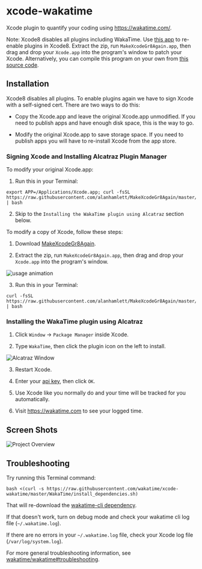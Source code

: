 xcode-wakatime
==============

Xcode plugin to quantify your coding using https://wakatime.com/.

Note: Xcode8 disables all plugins including WakaTime. Use [this app](https://s3-us-west-1.amazonaws.com/wakatime/MakeXcodeGr8Again.app.zip) to re-enable plugins in Xcode8.
Extract the zip, run `MakeXcodeGr8Again.app`, then drag and drop your `Xcode.app` into the program's window to patch your Xcode.
Alternatively, you can compile this program on your own from [this source code](https://github.com/fpg1503/MakeXcodeGr8Again).


Installation
------------

Xcode8 disables all plugins. To enable plugins again we have to sign Xcode with a self-signed cert. There are two ways to do this:

* Copy the Xcode.app and leave the original Xcode.app unmodified. If you need to publish apps and have enough disk space, this is the way to go.

* Modify the original Xcode.app to save storage space. If you need to publish apps you will have to re-install Xcode from the app store.

### Signing Xcode and Installing Alcatraz Plugin Manager

To modify your original Xcode.app:

1. Run this in your Terminal:

```
export APP=/Applications/Xcode.app; curl -fsSL https://raw.githubusercontent.com/alanhamlett/MakeXcodeGr8Again/master/selfsign.sh | bash
```

2. Skip to the `Installing the WakaTime plugin using Alcatraz` section below.

To modify a copy of Xcode, follow these steps:

1. Download [MakeXcodeGr8Again](https://s3-us-west-1.amazonaws.com/wakatime/MakeXcodeGr8Again.app.zip).

2. Extract the zip, run `MakeXcodeGr8Again.app`, then drag and drop your `Xcode.app` into the program's window.
  
  ![usage animation](https://raw.githubusercontent.com/alanhamlett/MakeXcodeGr8Again/master/usage.gif)

3. Run this in your Terminal:

```
curl -fsSL https://raw.githubusercontent.com/alanhamlett/MakeXcodeGr8Again/master/selfsign.sh | bash
```

### Installing the WakaTime plugin using Alcatraz

1. Click `Window` -> `Package Manager` inside Xcode.

2) Type `WakaTime`, then click the plugin icon on the left to install.
  
  ![Alcatraz Window](https://wakatime.com/static/img/ScreenShots/alcatraz_window.png)

3) Restart Xcode.
  
4. Enter your [api key](https://wakatime.com/settings#apikey), then click `OK`.

5. Use Xcode like you normally do and your time will be tracked for you automatically.

6. Visit https://wakatime.com to see your logged time.


Screen Shots
------------

![Project Overview](https://wakatime.com/static/img/ScreenShots/Screen-Shot-2016-03-21.png)


Troubleshooting
---------------

Try running this Terminal command:

```
bash <(curl -s https://raw.githubusercontent.com/wakatime/xcode-wakatime/master/WakaTime/install_dependencies.sh)
```

That will re-download the [wakatime-cli dependency](https://github.com/wakatime/wakatime).

If that doesn't work, turn on debug mode and check your wakatime cli log file (`~/.wakatime.log`).

If there are no errors in your `~/.wakatime.log` file, check your Xcode log file (`/var/log/system.log`).

For more general troubleshooting information, see [wakatime/wakatime#troubleshooting](https://github.com/wakatime/wakatime#troubleshooting).
